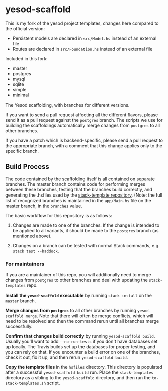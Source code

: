 yesod-scaffold
==============
This is my fork of the yesod project templates, changes here compared to the official version:
* Persistent models are declared in `src/Model.hs` instead of an external file
* Routes are declared in `src/Foundation.hs` instead of an external file

Included in this fork:
* master
* postgres
* mysql
* sqlite
* simple
* minimal

The Yesod scaffolding, with branches for different versions.

If you want to send a pull request affecting all the different
flavors, please send it as a pull request against the `postgres`
branch. The scripts we use for building the scaffoldings automatically
merge changes from `postgres` to all other branches.

If you have a patch which is backend-specific, please send a pull
request to the appropriate branch, with a comment that this change
applies only to the specific branch.

Build Process
-------------

The code contained by the scaffolding itself is all contained on
separate branches. The master branch contains code for performing
merges between these branches, testing that the branches build
correctly, and generating the .hsfiles used by the
[stack-template repository](https://github.com/commercialhaskell/stack-templates). (Note:
the full list of recognized branches is maintained in the
`app/Main.hs` file on the master branch, in the `branches` value.

The basic workflow for this repository is as follows:

1. Changes are made to one of the branches. If the change is intended
   to be applied to all variants, it should be made to the `postgres`
   branch (as mentioned above).

2. Changes on a branch can be tested with normal Stack commands,
   e.g. `stack test --haddock`.

### For maintainers

If you are a maintainer of this repo, you will additionally need to
merge changes from `postgres` to other branches and deal with updating
the `stack-templates` repo.

__Install the `yesod-scaffold` executable__ by running `stack install`
on the `master` branch.

__Merge changes from `postgres`__ to all other branches by running
`yesod-scaffold merge`. Note that there will often be merge conflicts,
which will need to be resolved and then the command rerun until all
branches merge successfully.

__Confirm that changes build correctly__ by running `yesod-scaffold
build`. Usually you'll want to add `--no-run-tests` if you don't have
databases set up locally. The Travis builds set up the databases for
proper testing, and you can rely on that. If you encounter a build
error on one of the branches, check it out, fix it up, and then rerun
`yesod-scaffold build`.

__Copy the template files__ in the `hsfiles` directory. This directory
is populated after a successful `yesod-scaffold build` run. Place the
`stack-templates` directory as a sibling to the `yesod-scaffold`
directory, and then run the `to-stack-templates.sh` script.
